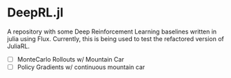 # DeepRL.jl
A repository with some Deep Reinforcement Learning baselines written in julia using Flux. Currently, this is being used to test the refactored version of JuliaRL.


- [ ] MonteCarlo Rollouts w/ Mountain Car
- [ ] Policy Gradients w/ continuous mountain car
